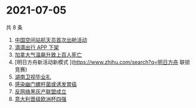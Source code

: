 # 2021-07-05

共 8 条

<!-- BEGIN -->
<!-- 最后更新时间 Mon Jul 05 2021 11:06:12 GMT+0800 (China Standard Time) -->

1. [中国空间站航天员首次出舱活动](https://www.zhihu.com/search?q=首次出舱)
2. [滴滴出行 APP 下架](https://www.zhihu.com/search?q=滴滴下架)
3. [加拿大气温飙升致上百人死亡](https://www.zhihu.com/search?q=加拿大气温飙升)
4. [明日方舟新活动新模式 ](https://www.zhihu.com/search?q=明日方舟 联锁竞赛)
5. [湖南卫视毕业礼](https://www.zhihu.com/search?q=2021毕业礼)
6. [感染幽门螺杆菌或诱发胃癌](https://www.zhihu.com/search?q=幽门螺杆菌)
7. [反网络黑灰产联盟成立](https://www.zhihu.com/search?q=TapTap)
8. [意大利晋级欧洲杯四强](https://www.zhihu.com/search?q=意大利队)

<!-- END -->
